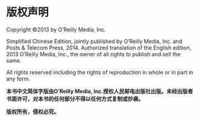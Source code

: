 # 版权声明

Copyright ©2013 by O’Reilly Media, Inc.

Simplified Chinese Edition, jointly published by O’Reilly Media, Inc. and Posts & Telecom Press, 2014. Authorized translation of the English edition, 2013 O’Reilly Media, Inc., the owner of all rights to publish and sell the same.

All rights reserved including the rights of reproduction in whole or in part in any form.

**本书中文简体字版由O’Reilly Media, Inc.授权人民邮电出版社出版。未经出版者书面许可，对本书的任何部分不得以任何方式复制或抄袭。**

**版权所有，侵权必究。**



